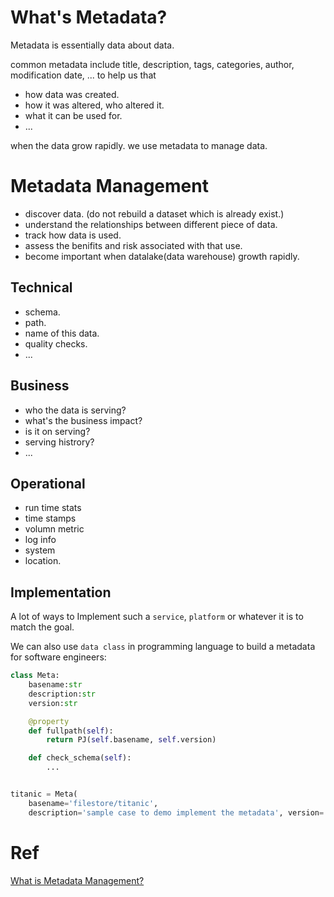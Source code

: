 # What's Metadata?

Metadata is essentially data about data.

common metadata include title, description, tags, categories, author, modification date, ... to help us that

* how data was created.
* how it was altered, who altered it.
* what it can be used for.
* ...


when the data grow rapidly. we use metadata to manage data.

# Metadata Management

* discover data. (do not rebuild a dataset which is already exist.)
* understand the relationships between different piece of data.
* track how data is used.
* assess the benifits and risk associated with that use.
* become important when datalake(data warehouse) growth rapidly.

## Technical
* schema.
* path.
* name of this data.
* quality checks.
* ...
  
## Business

* who the data is serving?
* what's the business impact?
* is it on serving? 
* serving histrory?
* ...

## Operational

* run time stats
* time stamps
* volumn metric
* log info
* system
* location.

## Implementation

A lot of ways to Implement such a `service`, `platform` or whatever it is to match the goal.

We can also use `data class` in programming language to build a metadata for software engineers:

```python
class Meta:
    basename:str
    description:str
    version:str

    @property
    def fullpath(self):
        return PJ(self.basename, self.version)

    def check_schema(self):
        ...


titanic = Meta(
    basename='filestore/titanic',
    description='sample case to demo implement the metadata', version='v1')

```

# Ref

[What is Metadata Management?](https://www.informatica.com/ca/resources/articles/what-is-metadata-management.html)